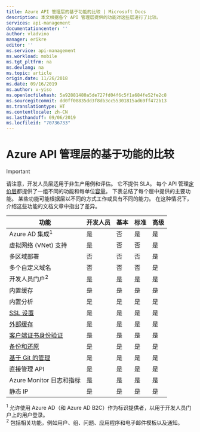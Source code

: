 ```yaml
---
title: Azure API 管理层的基于功能的比较 | Microsoft Docs
description: 本文根据各个 API 管理层提供的功能对这些层进行了比较。
services: api-management
documentationcenter: ''
author: vladvino
manager: erikre
editor: ''
ms.service: api-management
ms.workload: mobile
ms.tgt_pltfrm: na
ms.devlang: na
ms.topic: article
origin.date: 11/26/2018
ms.date: 09/16/2019
ms.author: v-yiso
ms.openlocfilehash: 5a92881480a5de727fd04f6c5f1a684fe52fe2c8
ms.sourcegitcommit: dd0ff08835dd3f8db3cc55301815ad69ff472b13
ms.translationtype: HT
ms.contentlocale: zh-CN
ms.lasthandoff: 09/06/2019
ms.locfileid: "70736733"
---
```

# <a name="feature-based-comparison-of-the-azure-api-management-tiers"></a>Azure API 管理层的基于功能的比较

>[!IMPORTANT]
> 请注意，开发人员层适用于非生产用例和评估。 它不提供 SLA。 每个 API 管理[定价层](https://www.azure.cn/zh-cn/pricing/details/api-management/)都提供了一组不同的功能和每单位[容量](api-management-capacity.md)。 下表总结了每个层中提供的主要功能。 某些功能可能根据层以不同的方式工作或具有不同的能力。 在这种情况下，介绍这些功能的文档文章中指出了差异。

| 功能                                                                                      | 开发人员      | 基本          | 标准       | 高级        |
| -------------------------------------------------------------------------------------------- | -------------- | -------------- | -------------- | -------------- |
| Azure AD 集成<sup>1</sup>                                                             | 是            | 否             | 是            | 是            |
| 虚拟网络 (VNet) 支持                                                               | 是            | 否             | 否             | 是            |
| 多区域部署                                                                      | 否             | 否             | 否             | 是            |
| 多个自定义域名                                                                 | 否             | 否             | 否             | 是            |
| 开发人员门户<sup>2</sup>                                                                 | 是            | 是            | 是            | 是            |
| 内置缓存                                                                               | 是            | 是            | 是            | 是            |
| 内置分析                                                                           | 是            | 是            | 是            | 是            |
| [SSL 设置](api-management-howto-manage-protocols-ciphers.md)                             | 是            | 是            | 是            | 是            |
| [外部缓存](https://aka.ms/apimbyoc)                                                    | 是            | 是            | 是            | 是            |
| [客户端证书身份验证](api-management-howto-mutual-certificates-for-clients.md) | 是            | 是            | 是            | 是            |
| [备份和还原](api-management-howto-disaster-recovery-backup-restore.md)               | 是            | 是            | 是            | 是            |
| [基于 Git 的管理](api-management-configuration-repository-git.md)                        | 是            | 是            | 是            | 是            |
| 直接管理 API                                                                        | 是            | 是            | 是            | 是            |
| Azure Monitor 日志和指标                                                               | 是            | 是            | 是            | 是            |
| 静态 IP                                                                                    | 是            | 是            | 是            | 是            |

<sup>1</sup> 允许使用 Azure AD（和 Azure AD B2C）作为标识提供者，以用于开发人员门户上的用户登录。<br/>
<sup>2</sup> 包括相关功能，例如用户、组、问题、应用程序和电子邮件模板以及通知。<br/>

